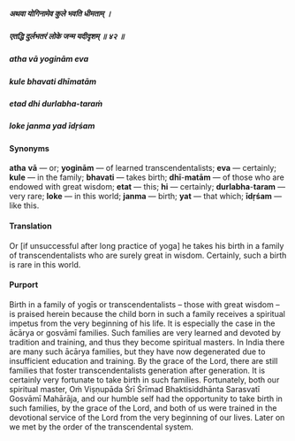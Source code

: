 ##### अथवा योगिनामेव कुले भवति धीमताम् ।
##### एतद्धि दुर्लभतरं लोके जन्म यदीदृशम् ॥ ४२ ॥

##### atha vā yoginām eva
##### kule bhavati dhīmatām
##### etad dhi durlabha-taraṁ
##### loke janma yad īdṛśam

#### Synonyms

**atha** **vā** — or; **yoginām** — of learned transcendentalists; **eva** — certainly; **kule** — in the family; **bhavati** — takes birth; **dhī**-**matām** — of those who are endowed with great wisdom; **etat** — this; **hi** — certainly; **durlabha**-**taram** — very rare; **loke** — in this world; **janma** — birth; **yat** — that which; **īdṛśam** — like this.

#### Translation

Or [if unsuccessful after long practice of yoga] he takes his birth in a family of transcendentalists who are surely great in wisdom. Certainly, such a birth is rare in this world.

#### Purport

Birth in a family of yogīs or transcendentalists – those with great wisdom – is praised herein because the child born in such a family receives a spiritual impetus from the very beginning of his life. It is especially the case in the ācārya or gosvāmī families. Such families are very learned and devoted by tradition and training, and thus they become spiritual masters. In India there are many such ācārya families, but they have now degenerated due to insufficient education and training. By the grace of the Lord, there are still families that foster transcendentalists generation after generation. It is certainly very fortunate to take birth in such families. Fortunately, both our spiritual master, Oṁ Viṣṇupāda Śrī Śrīmad Bhaktisiddhānta Sarasvatī Gosvāmī Mahārāja, and our humble self had the opportunity to take birth in such families, by the grace of the Lord, and both of us were trained in the devotional service of the Lord from the very beginning of our lives. Later on we met by the order of the transcendental system.